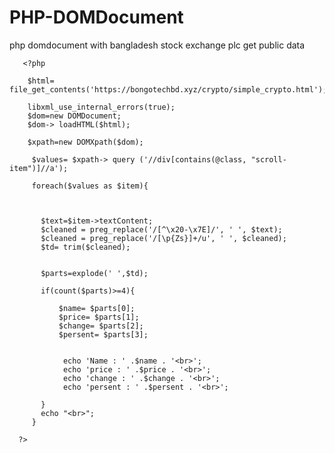 # PHP-DOMDocument
php domdocument with bangladesh stock exchange plc get public data

       <?php
      
        $html= file_get_contents('https://bongotechbd.xyz/crypto/simple_crypto.html');
        
        libxml_use_internal_errors(true);
        $dom=new DOMDocument;
        $dom-> loadHTML($html);
        
        $xpath=new DOMXpath($dom);
         
         $values= $xpath-> query ('//div[contains(@class, "scroll-item")]//a');
         
         foreach($values as $item){
      	   
      	   
      	   
      	   $text=$item->textContent;
      	   $cleaned = preg_replace('/[^\x20-\x7E]/', ' ', $text);
      	   $cleaned = preg_replace('/[\p{Zs}]+/u', ' ', $cleaned); 
      	   $td= trim($cleaned);
      	   
      	   
      	   $parts=explode(' ',$td);
      	   
      	   if(count($parts)>=4){
      		   
      		   $name= $parts[0];
      		   $price= $parts[1];
      		   $change= $parts[2];
      		   $persent= $parts[3];
      		   
      		   
      		    echo 'Name : ' .$name . '<br>';
      		    echo 'price : ' .$price . '<br>';
      		    echo 'change : ' .$change . '<br>';
      		    echo 'persent : ' .$persent . '<br>';
      		   
      	   }
      	   echo "<br>";
         }
      
      ?>
